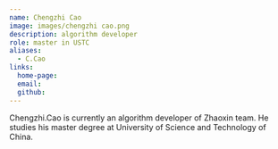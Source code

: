 ```yaml
---
name: Chengzhi Cao
image: images/chengzhi cao.png
description: algorithm developer
role: master in USTC
aliases:
  - C.Cao
links:
  home-page: 
  email: 
  github: 
---
```


Chengzhi.Cao is currently an algorithm developer of Zhaoxin team.
He studies his master degree at University of Science and Technology of China.
